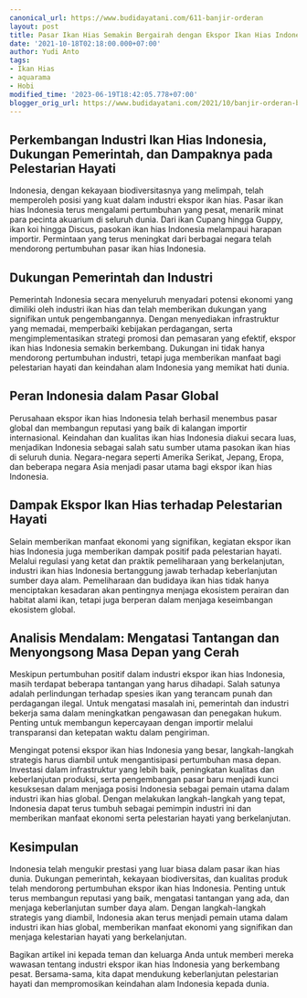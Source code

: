 ```yaml
---
canonical_url: https://www.budidayatani.com/611-banjir-orderan
layout: post
title: Pasar Ikan Hias Semakin Bergairah dengan Ekspor Ikan Hias Indonesia yang Meningkat
date: '2021-10-18T02:18:00.000+07:00'
author: Yudi Anto
tags:
- Ikan Hias
- aquarama
- Hobi
modified_time: '2023-06-19T18:42:05.778+07:00'
blogger_orig_url: https://www.budidayatani.com/2021/10/banjir-orderan-berkah-dari-aquarama.html
---
```


<h2>Perkembangan Industri Ikan Hias Indonesia, Dukungan Pemerintah, dan Dampaknya pada Pelestarian Hayati</h2><p>Indonesia, dengan kekayaan biodiversitasnya yang melimpah, telah memperoleh posisi yang kuat dalam industri ekspor ikan hias. Pasar ikan hias Indonesia terus mengalami pertumbuhan yang pesat, menarik minat para pecinta akuarium di seluruh dunia. Dari ikan Cupang hingga Guppy, ikan koi hingga Discus, pasokan ikan hias Indonesia melampaui harapan importir. Permintaan yang terus meningkat dari berbagai negara telah mendorong pertumbuhan pasar ikan hias Indonesia.</p><h2>Dukungan Pemerintah dan Industri</h2><p>Pemerintah Indonesia secara menyeluruh menyadari potensi ekonomi yang dimiliki oleh industri ikan hias dan telah memberikan dukungan yang signifikan untuk pengembangannya. Dengan menyediakan infrastruktur yang memadai, memperbaiki kebijakan perdagangan, serta mengimplementasikan strategi promosi dan pemasaran yang efektif, ekspor ikan hias Indonesia semakin berkembang. Dukungan ini tidak hanya mendorong pertumbuhan industri, tetapi juga memberikan manfaat bagi pelestarian hayati dan keindahan alam Indonesia yang memikat hati dunia.</p><h2>Peran Indonesia dalam Pasar Global</h2><p>Perusahaan ekspor ikan hias Indonesia telah berhasil menembus pasar global dan membangun reputasi yang baik di kalangan importir internasional. Keindahan dan kualitas ikan hias Indonesia diakui secara luas, menjadikan Indonesia sebagai salah satu sumber utama pasokan ikan hias di seluruh dunia. Negara-negara seperti Amerika Serikat, Jepang, Eropa, dan beberapa negara Asia menjadi pasar utama bagi ekspor ikan hias Indonesia.</p><h2>Dampak Ekspor Ikan Hias terhadap Pelestarian Hayati</h2><p>Selain memberikan manfaat ekonomi yang signifikan, kegiatan ekspor ikan hias Indonesia juga memberikan dampak positif pada pelestarian hayati. Melalui regulasi yang ketat dan praktik pemeliharaan yang berkelanjutan, industri ikan hias Indonesia bertanggung jawab terhadap keberlanjutan sumber daya alam. Pemeliharaan dan budidaya ikan hias tidak hanya menciptakan kesadaran akan pentingnya menjaga ekosistem perairan dan habitat alami ikan, tetapi juga berperan dalam menjaga keseimbangan ekosistem global.</p><h2>Analisis Mendalam: Mengatasi Tantangan dan Menyongsong Masa Depan yang Cerah</h2><p>Meskipun pertumbuhan positif dalam industri ekspor ikan hias Indonesia, masih terdapat beberapa tantangan yang harus dihadapi. Salah satunya adalah perlindungan terhadap spesies ikan yang terancam punah dan perdagangan ilegal. Untuk mengatasi masalah ini, pemerintah dan industri bekerja sama dalam meningkatkan pengawasan dan penegakan hukum. Penting untuk membangun kepercayaan dengan importir melalui transparansi dan ketepatan waktu dalam pengiriman.</p><p>Mengingat potensi ekspor ikan hias Indonesia yang besar, langkah-langkah strategis harus diambil untuk mengantisipasi pertumbuhan masa depan. Investasi dalam infrastruktur yang lebih baik, peningkatan kualitas dan keberlanjutan produksi, serta pengembangan pasar baru menjadi kunci kesuksesan dalam menjaga posisi Indonesia sebagai pemain utama dalam industri ikan hias global. Dengan melakukan langkah-langkah yang tepat, Indonesia dapat terus tumbuh sebagai pemimpin industri ini dan memberikan manfaat ekonomi serta pelestarian hayati yang berkelanjutan.</p><h2>Kesimpulan</h2><p>Indonesia telah mengukir prestasi yang luar biasa dalam pasar ikan hias dunia. Dukungan pemerintah, kekayaan biodiversitas, dan kualitas produk telah mendorong pertumbuhan ekspor ikan hias Indonesia. Penting untuk terus membangun reputasi yang baik, mengatasi tantangan yang ada, dan menjaga keberlanjutan sumber daya alam. Dengan langkah-langkah strategis yang diambil, Indonesia akan terus menjadi pemain utama dalam industri ikan hias global, memberikan manfaat ekonomi yang signifikan dan menjaga kelestarian hayati yang berkelanjutan.</p><p>Bagikan artikel ini kepada teman dan keluarga Anda untuk memberi mereka wawasan tentang industri ekspor ikan hias Indonesia yang berkembang pesat. Bersama-sama, kita dapat mendukung keberlanjutan pelestarian hayati dan mempromosikan keindahan alam Indonesia kepada dunia.</p>